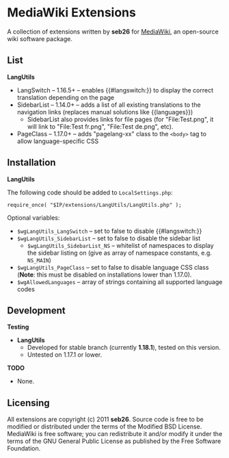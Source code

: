 MediaWiki Extensions
====================

A collection of extensions written by **seb26** for [MediaWiki](http://www.mediawiki.org/wiki/MediaWiki), an open-source wiki software package.

List
----

**LangUtils**

* LangSwitch &ndash; 1.16.5+ &ndash; enables {{#langswitch:}} to display the correct translation depending on the page
* SidebarList &ndash; 1.14.0+ &ndash; adds a list of all existing translations to the navigation links (replaces manual solutions like {{languages}})
    * SidebarList also provides links for file pages (for "File:Test.png", it will link to "File:Test fr.png", "File:Test de.png", etc).
* PageClass &ndash; 1.17.0+ &ndash; adds "pagelang-xx" class to the `<body>` tag to allow language-specific CSS

Installation
------------

**LangUtils**

The following code should be added to `LocalSettings.php`:

    require_once( "$IP/extensions/LangUtils/LangUtils.php" );

Optional variables:

* `$wgLangUtils_LangSwitch` &ndash; set to false to disable {{#langswitch:}}
* `$wgLangUtils_SidebarList` &ndash; set to false to disable the sidebar list
    * `$wgLangUtils_SidebarList_NS` &ndash; whitelist of namespaces to display the sidebar listing on (give as array of namespace constants, e.g. `NS_MAIN`)
* `$wgLangUtils_PageClass` &ndash; set to false to disable language CSS class (**Note**: this must be disabled on installations lower than 1.17.0).
* `$wgAllowedLanguages` &ndash; array of strings containing all supported language codes

Development
-----------

**Testing**

* **LangUtils**
    * Developed for stable branch (currently **1.18.1**), tested on this version.
    * Untested on 1.17.1 or lower.

**TODO**

* None.

Licensing
---------

All extensions are copyright (c) 2011 **seb26**. Source code is free to be modified or distributed under the terms of the Modified BSD License. MediaWiki is free software; you can redistribute it and/or modify it under the terms of the GNU General Public License as published by the Free Software Foundation.